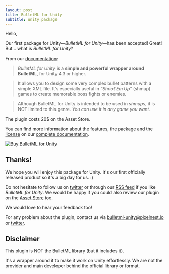 ```yaml
---
layout: post
title: BulletML for Unity
subtitle: unity package
---
```


Hello,

Our first package for Unity—_BulletML for Unity_—has been accepted! Great! But… what is _BulletML for Unity_?

From our [documentation][bulletml]:

> _BulletML for Unity_ is a **simple and powerful wrapper around BulletML**, for Unity 4.3 or higher.

> It allows you to design some very complex bullet patterns with a simple XML file. It’s especially useful in _“Shoot’Em Up”_ (shmup) games to create memorable boss fights or enemies.

> Although BulletML for Unity is intended to be used in _shmups_, it is NOT limited to this genre. _You can use it in any game you want._

The plugin costs 20$ on the Asset Store.

You can find more information about the features, the package and the [license][bulletml_license] on our [complete documentation][bulletml].

<a href="http://bulletml-for-unity.pixelnest.io/">
  <img
    src="http://pixelnest.io/work/bulletml-for-unity/-img/buy.png"
    class="intent-button intent-button--bulletml"
    alt="Buy BulletML for Unity"
    title="Buy BulletML for Unity"
  />
</a>

## Thanks!

We hope you will enjoy this package for Unity. It's our first officially released product so it's a big day for us. :)

Do not hesitate to follow us on [twitter][twitter] or through our [RSS feed](http://feedpress.me/pixelnest) if you like _BulletML for Unity_. We would be happy if you could also review our plugin on the [Asset Store](https://www.assetstore.unity3d.com/#/content/16206#reviewBox) too.

We would love to hear your feedback too!

For any problem about the plugin, contact us via [bulletml-unity@pixelnest.io][bulletml_support] or [twitter][twitter].

## Disclaimer

This plugin is NOT the BulletML library (but it includes it).

It's a wrapper around it to make it work on Unity effortlessly. We are not the provider and main developer behind the official library or format.


[bulletml]: /work/bulletml-for-unity/
[bulletml_license]: /work/bulletml-for-unity/package-and-license/
[bulletml_support]: mailto:bulletml-unity@pixelnest.io

[buy]: http://bulletml-for-unity.pixelnest.io/
[twitter]: https://twitter.com/pixelnest
